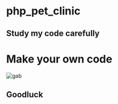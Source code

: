 # php_pet_clinic
## Study my code carefully
# Make your own code
![gab](https://user-images.githubusercontent.com/86519349/146676134-37e288e5-6195-4b19-a215-05830a8c2f1f.png)
## Goodluck 
